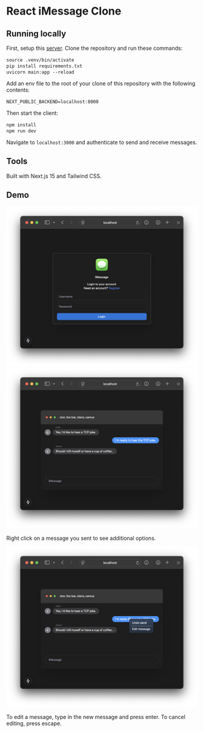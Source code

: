 # React iMessage Clone

## Running locally

First, setup this [server](https://github.com/zion-off/fastapi-sqlite-server). Clone the repository and run these commands:

```
source .venv/bin/activate
pip install requirements.txt
uvicorn main:app --reload
```

Add an env file to the root of your clone of this repository with the following contents:

```
NEXT_PUBLIC_BACKEND=localhost:8000
```

Then start the client:

```
npm install
npm run dev
```

Navigate to `localhost:3000` and authenticate to send and receive messages.

## Tools

Built with Next.js 15 and Tailwind CSS.

## Demo

<img src="./demo/login.png">
<img src="./demo/chat.png">

Right click on a message you sent to see additional options.

<img src="./demo/menu.png">

To edit a message, type in the new message and press enter. To cancel editing, press escape.